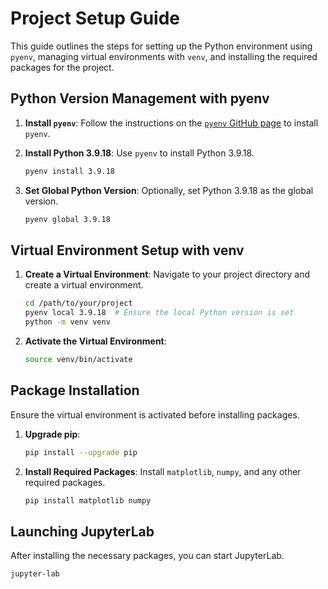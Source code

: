 # Project Setup Guide

This guide outlines the steps for setting up the Python environment using `pyenv`, managing virtual environments with `venv`, and installing the required packages for the project.

## Python Version Management with pyenv

1. **Install `pyenv`**: Follow the instructions on the [`pyenv` GitHub page](https://github.com/pyenv/pyenv#installation) to install `pyenv`.

2. **Install Python 3.9.18**: Use `pyenv` to install Python 3.9.18.

    ```bash
    pyenv install 3.9.18
    ```

3. **Set Global Python Version**: Optionally, set Python 3.9.18 as the global version.

    ```bash
    pyenv global 3.9.18
    ```

## Virtual Environment Setup with venv

1. **Create a Virtual Environment**: Navigate to your project directory and create a virtual environment.

    ```bash
    cd /path/to/your/project
    pyenv local 3.9.18  # Ensure the local Python version is set
    python -m venv venv
    ```

2. **Activate the Virtual Environment**:

    ```bash
    source venv/bin/activate
    ```

## Package Installation

Ensure the virtual environment is activated before installing packages.

1. **Upgrade pip**:

    ```bash
    pip install --upgrade pip
    ```

2. **Install Required Packages**: Install `matplotlib`, `numpy`, and any other required packages.

    ```bash
    pip install matplotlib numpy
    ```

## Launching JupyterLab

After installing the necessary packages, you can start JupyterLab.

```bash
jupyter-lab
